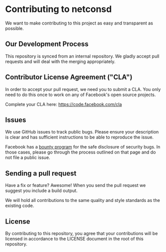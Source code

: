 # Contributing to netconsd

We want to make contributing to this project as easy and transparent as
possible.

## Our Development Process

This repository is synced from an internal repository. We gladly accept
pull requests and will deal with the merging appropriately.

## Contributor License Agreement ("CLA")

In order to accept your pull request, we need you to submit a CLA. You only
need to do this once to work on any of Facebook's open source projects.

Complete your CLA here: <https://code.facebook.com/cla>

## Issues

We use GitHub issues to track public bugs. Please ensure your description is
clear and has sufficient instructions to be able to reproduce the issue.

Facebook has a [bounty program](https://www.facebook.com/whitehat/) for the
safe disclosure of security bugs. In those cases, please go through the
process outlined on that page and do not file a public issue.

## Sending a pull request

Have a fix or feature? Awesome! When you send the pull request we suggest you
include a build output.

We will hold all contributions to the same quality and style standards as the
existing code.

## License

By contributing to this repository, you agree that your contributions will be
licensed in accordance to the LICENSE document in the root of this repository.
